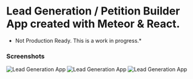 # Lead Generation / Petition Builder App created with Meteor & React.

* Not Production Ready. This is a work in progress.*


### Screenshots 
 ![Lead Generation App](https://s30.postimg.org/bfk4ouj9d/screenshot_localhost_3000_2017_01_27_05_02_30.png)
 ![Lead Generation App](https://s30.postimg.org/un79lg1kx/screenshot_localhost_3000_2017_01_27_05_03_27.png)
 ![Lead Generation App](https://s30.postimg.org/8zibb016p/screenshot_localhost_3000_2017_01_27_05_02_56.png)
